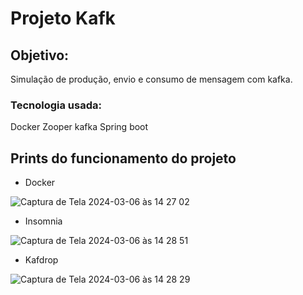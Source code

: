 # Projeto Kafk
## Objetivo:
Simulação de produção, envio e consumo de mensagem com kafka.
### Tecnologia usada:
  Docker
  Zooper
  kafka
  Spring boot
  ## Prints do funcionamento do projeto
  - Docker
     
![Captura de Tela 2024-03-06 às 14 27 02](https://github.com/GilsonCordeiro/Kafka/assets/96315302/dcf709cd-049a-4345-b8aa-be9faa740b18)

- Insomnia
  
![Captura de Tela 2024-03-06 às 14 28 51](https://github.com/GilsonCordeiro/Kafka/assets/96315302/6ecb35e8-f0fe-41d4-bb38-25e902bedb2d)

- Kafdrop
  
![Captura de Tela 2024-03-06 às 14 28 29](https://github.com/GilsonCordeiro/Kafka/assets/96315302/fba028d4-c616-43e9-a7eb-37d59d40d725)
